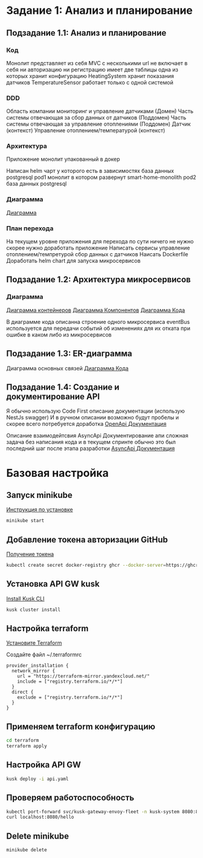 # Задание 1: Анализ и планирование
## Подзадание 1.1: Анализ и планирование

### Код
Монолит представляет из себя MVC
c несколькими url
не включает в себя ни авторизацию ни регистрацию
имеет две таблицы одна из которых
хранит конфигурацию HeatingSystem
хранит показания датчиков TemperatureSensor
работает только с одной системой

### DDD
Область компании мониторинг и управление датчиками (Домен)
Часть системы отвечающая за сбор данных от датчиков (Поддомен)
Часть системы отвечающая за управление отоплениями (Поддомен)
Датчик (контекст)
Управление отоплением/температурой (контекст)

### Архитектура

Приложение монолит упакованный в докер

Написан helm чарт у которого есть в зависимостях база данных postgresql
  pod1 монолит в котором развернут smart-home-monolith
  pod2 база данных postgresql

### Диаграмма

[Диаграмма](./1.1.puml)

### План перехода
На текущем  уровне приложения для перехода по сути ничего не нужно
скорее нужно доработать приложение
Написать сервисы
 управление отоплением/темпретурой
 сбор данных с датчиков
Наисать Dockerfile
Доработать helm chart для запуска микросервисов

## Подзадание 1.2: Архитектура микросервисов

### Диаграмма
[Диаграмма контейнеров](./1.2.containers.puml)
[Диаграмма Компонентов](./1.2.components.puml)
[Диаграмма Кода](./1.2.code.puml)

В диаграмме кода описанна строение одного микросервиса
eventBus используется для передачи событий об изменениях для их отката при ошибке в каком либо из микросервисов

## Подзадание 1.3: ER-диаграмма
Диаграмма основных связей
[Диаграмма Кода](./1.3.er-diagram.puml)

## Подзадание 1.4: Создание и документирование API
Я обычно использую Code First описание документации  (использую NestJs swagger)
И в ручном описании возможно будут пробелы и скорее всего потребуется доработка
[OpenApi Документация](./api.yaml)

Описание взаимодейтсвия AsyncApi
Документирование апи сложная задача без написания кода
и в текущем спринте обычно это был последний шаг после этапа разработки
[AsyncApi Документация](./asyncapi.yaml)
# Базовая настройка

## Запуск minikube

[Инструкция по установке](https://minikube.sigs.k8s.io/docs/start/)

```bash
minikube start
```


## Добавление токена авторизации GitHub

[Получение токена](https://github.com/settings/tokens/new)

```bash
kubectl create secret docker-registry ghcr --docker-server=https://ghcr.io --docker-username=<github_username> --docker-password=<github_token> -n default
```


## Установка API GW kusk

[Install Kusk CLI](https://docs.kusk.io/getting-started/install-kusk-cli)

```bash
kusk cluster install
```


## Настройка terraform

[Установите Terraform](https://yandex.cloud/ru/docs/tutorials/infrastructure-management/terraform-quickstart#install-terraform)


Создайте файл ~/.terraformrc

```hcl
provider_installation {
  network_mirror {
    url = "https://terraform-mirror.yandexcloud.net/"
    include = ["registry.terraform.io/*/*"]
  }
  direct {
    exclude = ["registry.terraform.io/*/*"]
  }
}
```

## Применяем terraform конфигурацию

```bash
cd terraform
terraform apply
```

## Настройка API GW

```bash
kusk deploy -i api.yaml
```

## Проверяем работоспособность

```bash
kubectl port-forward svc/kusk-gateway-envoy-fleet -n kusk-system 8080:80
curl localhost:8080/hello
```


## Delete minikube

```bash
minikube delete
```
